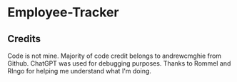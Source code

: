 # Employee-Tracker


## Credits
Code is not mine. Majority of code credit belongs to andrewcmghie from Github. ChatGPT was used for debugging purposes. Thanks to Rommel and RIngo for helping me understand what I'm doing.